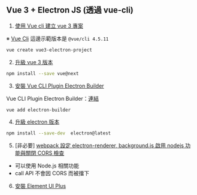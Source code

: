 ## Vue 3 + Electron JS (透過 vue-cli)

1. [使用 Vue cli 建立 vue 3 專案](https://github.com/como65416/vue3-electron-example/commit/a0d0fcb3ff35ef08435502421835e73fb96a8cc9)

※ [Vue Cli](https://cli.vuejs.org/) 這邊示範版本是 `@vue/cli 4.5.11`

```sh
vue create vue3-electron-project
```

2. [升級 vue 3 版本](https://github.com/como65416/vue3-electron-example/commit/b2ba308d3ff2994acf5a93532d450b8cfc17defa)

```sh
npm install --save vue@next
```

3. [安裝 Vue CLI Plugin Electron Builder](https://github.com/como65416/vue3-electron-example/commit/a3b6c922c42ee6c186987d484105deac1db45b7e)

Vue CLI Plugin Electron Builder：[連結](https://nklayman.github.io/vue-cli-plugin-electron-builder/)

```sh
vue add electron-builder
```

4. [升級 electron 版本](https://github.com/como65416/vue3-electron-example/commit/2f7af408d0b565623fe00a83f8755692bead6413)

```sh
npm install --save-dev  electron@latest
```

5. [非必要] [webpack 設定 electron-renderer, background.js 啟用 nodejs 功能與關閉 CORS 檢查](https://github.com/como65416/vue3-electron-example/commit/652e04ef2ee705553aa01e97b2306bc2229c75b0)

- 可以使用 Node.js 相關功能
- call API 不會因 CORS 而被擋下

6. [安裝 Element UI Plus](https://github.com/como65416/vue3-electron-example/commit/dec5bb45b74f98748428c9e1ca5685c8e7117b67)
